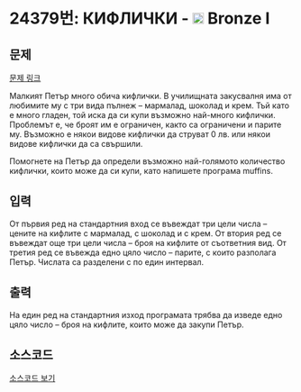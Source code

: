 # 24379번: КИФЛИЧКИ - <img src="https://static.solved.ac/tier_small/5.svg" style="height:20px" /> Bronze I

<!-- performance -->

<!-- 문제 제출 후 깃허브에 푸시를 했을 때 제출한 코드의 성능이 입력될 공간입니다.-->

<!-- end -->

## 문제

[문제 링크](https://boj.kr/24379)


<p>Малкият Петър много обича кифлички. В училищната закусвалня има от любимите му с три вида пълнеж – мармалад, шоколад и крем. Тъй като е много гладен, той иска да си купи възможно най-много кифлички. Проблемът е, че броят им е ограничен, както са ограничени и парите му. Възможно е някои видове кифлички да струват 0 лв. или някои видове кифлички да са свършили.</p>

<p>Помогнете на Петър да определи възможно най-голямото количество кифлички, които може да си купи, като напишете програма muffins.</p>



## 입력


<p>От първия ред на стандартния вход се въвеждат три цели числа – цените на кифлите с мармалад, с шоколад и с крем. От втория ред се въвеждат още три цели числа – броя на кифлите от съответния вид. От третия ред се въвежда едно цяло число – парите, с които разполага Петър. Числата са разделени с по един интервал.</p>



## 출력


<p>На един ред на стандартния изход програмата трябва да изведе едно цяло число – броя на кифлите, които може да закупи Петър.</p>



## 소스코드

[소스코드 보기](КИФЛИЧКИ.cpp)